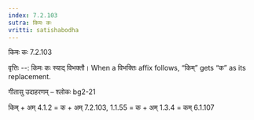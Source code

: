 ```yaml
---
index: 7.2.103
sutra: किमः कः
vritti: satishabodha
---
```



 किमः कः 7.2.103 


वृत्तिः --: किमः कः स्याद् विभक्तौ। When a विभक्तिः affix follows, “किम्” gets “क” as its replacement. 


गीतासु उदाहरणम् – श्लोकः bg2-21 


किम् + अम् 4.1.2 = क + अम् 7.2.103, 1.1.55 = क + अम् 1.3.4 = कम् 6.1.107 


